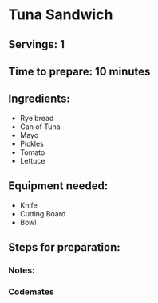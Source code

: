 # Tuna Sandwich

## Servings: 1

## Time to prepare: 10 minutes

## Ingredients:
- Rye bread
- Can of Tuna
- Mayo
- Pickles 
- Tomato
- Lettuce

## Equipment needed:
- Knife
- Cutting Board
- Bowl

## Steps for preparation:



### Notes:



### Codemates #
